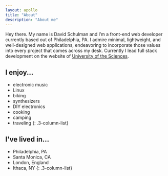 ```yaml
---
layout: apollo
title: "About"
description: "About me"
---
```


Hey there. My name is David Schulman and I’m a front-end web developer currently based out of Philadelphia, PA. I admire minimal, lightweight, and well-designed web applications, endeavoring to incorporate those values into every project that comes across my desk. Currently I lead full stack development on the website of [University of the Sciences](https://www.usciences.edu/index.html).

<div class="column-list">

## I enjoy...
- electronic music
- Linux
- biking
- synthesizers
- DIY electronics
- cooking
- camping
- traveling
{: .3-column-list}

## I've lived in...
- Philadelphia, PA
- Santa Monica, CA
- London, England
- Ithaca, NY
{: .3-column-list}
</div>
